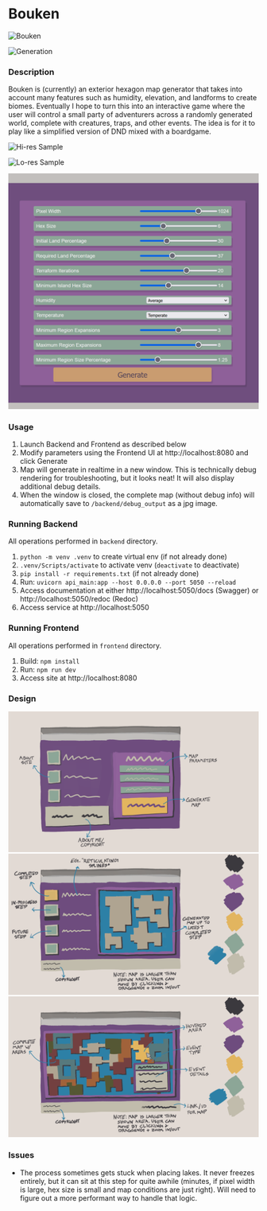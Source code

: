 # Bouken

![Bouken](https://github.com/galenscovell/bouken/blob/master/bouken.png)

![Generation](https://github.com/galenscovell/bouken/blob/master/generation.gif)

### Description

Bouken is (currently) an exterior hexagon map generator that takes into account many features such as humidity, elevation, and landforms to create biomes. Eventually I hope to turn this into an interactive game where the user will control a small party of adventurers across a randomly generated world, complete with creatures, traps, and other events. The idea is for it to play like a simplified version of DND mixed with a boardgame.

![Hi-res Sample](https://github.com/galenscovell/bouken/blob/master/hires-sample.gif)

![Lo-res Sample](https://github.com/galenscovell/bouken/blob/master/lores-sample.gif)

![UI](https://github.com/galenscovell/bouken/blob/master/design/parameters.png)

### Usage

1. Launch Backend and Frontend as described below
2. Modify parameters using the Frontend UI at http://localhost:8080 and click Generate
3. Map will generate in realtime in a new window. This is technically debug rendering for troubleshooting, but it looks neat! It will also display additional debug details.
4. When the window is closed, the complete map (without debug info) will automatically save to `/backend/debug_output` as a jpg image.

### Running Backend

All operations performed in `backend` directory.
1. `python -m venv .venv` to create virtual env (if not already done)
2. `.venv/Scripts/activate` to activate venv (`deactivate` to deactivate)
3. `pip install -r requirements.txt` (if not already done)
4. Run: `uvicorn api_main:app --host 0.0.0.0 --port 5050 --reload`
5. Access documentation at either http://localhost:5050/docs (Swagger) or http://localhost:5050/redoc (Redoc)
6. Access service at http://localhost:5050

### Running Frontend

All operations performed in `frontend` directory.
1. Build: `npm install`
2. Run: `npm run dev`
3. Access site at http://localhost:8080

### Design

![MVP Start](https://github.com/galenscovell/bouken/blob/master/design/MVP_1_main.png)
![MVP Generating](https://github.com/galenscovell/bouken/blob/master/design/MVP_2_generating.png)
![MVP Generated](https://github.com/galenscovell/bouken/blob/master/design/MVP_3_generated.png)

### Issues

* The process sometimes gets stuck when placing lakes. It never freezes entirely, but it can sit at this step for quite awhile (minutes, if pixel width is large, hex size is small and map conditions are just right). Will need to figure out a more performant way to handle that logic.